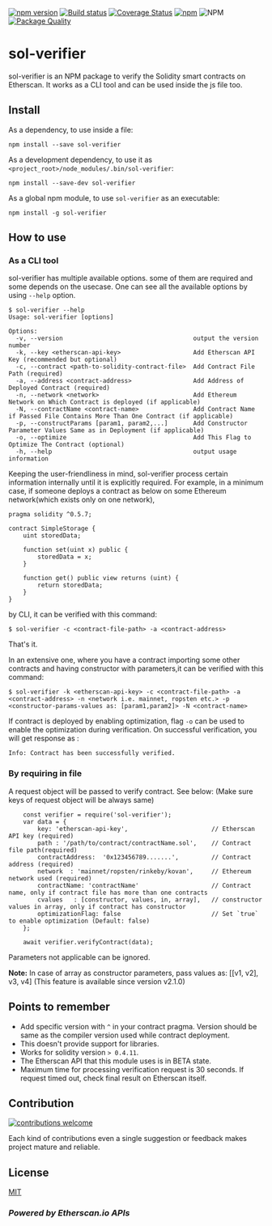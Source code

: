 [![npm version](https://badge.fury.io/js/sol-verifier.svg)](https://www.npmjs.com/package/sol-verifier)
[![Build status](https://travis-ci.com/Aniket-Engg/sol-verifier.svg?branch=master)](https://travis-ci.com/Aniket-Engg/sol-verifier)
[![Coverage Status](https://coveralls.io/repos/github/Aniket-Engg/sol-verifier/badge.svg?branch=master)](https://coveralls.io/github/Aniket-Engg/sol-verifier?branch=master)
[![npm](https://img.shields.io/npm/dt/sol-verifier.svg)](https://www.npmjs.com/package/sol-verifier)
![NPM](https://img.shields.io/npm/l/sol-verifier.svg)
[![Package Quality](https://npm.packagequality.com/shield/sol-verifier.svg)](https://packagequality.com/#?package=sol-verifier)

# sol-verifier
sol-verifier is an NPM package to verify the Solidity smart contracts on Etherscan. It works as a CLI tool and can be used inside the js file too. 

## Install
As a dependency, to use inside a file:
```
npm install --save sol-verifier
```
As a development dependency, to use it as `<project_root>/node_modules/.bin/sol-verifier`:
```
npm install --save-dev sol-verifier
```
As a global npm module, to use `sol-verifier` as an executable:
```
npm install -g sol-verifier
```

## How to use

### As a CLI tool
sol-verifier has multiple available options. some of them are required and some depends on the usecase. One can see all the available options by using `--help` option.
```
$ sol-verifier --help
Usage: sol-verifier [options]

Options:
  -v, --version                                    output the version number
  -k, --key <etherscan-api-key>                    Add Etherscan API Key (recommended but optional)
  -c, --contract <path-to-solidity-contract-file>  Add Contract File Path (required)
  -a, --address <contract-address>                 Add Address of Deployed Contract (required)
  -n, --network <network>                          Add Ethereum Network on Which Contract is deployed (if applicable)
  -N, --contractName <contract-name>               Add Contract Name if Passed File Contains More Than One Contract (if applicable)
  -p, --constructParams [param1, param2,...]       Add Constructor Parameter Values Same as in Deployment (if applicable)
  -o, --optimize                                   Add This Flag to Optimize The Contract (optional)
  -h, --help                                       output usage information 
```
Keeping the user-friendliness in mind, sol-verifier process certain information internally until it is explicitly required. For example, in a minimum case, if someone deploys a contract as below on some Ethereum network(which exists only on one network),
```
pragma solidity ^0.5.7;

contract SimpleStorage {
    uint storedData;

    function set(uint x) public {
        storedData = x;
    }

    function get() public view returns (uint) {
        return storedData;
    }
}
```
by CLI, it can be verified with this command:
```
$ sol-verifier -c <contract-file-path> -a <contract-address>
```
That's it.

In an extensive one, where you have a contract importing some other contracts and having constructor with parameters,it can be verified with this command:
```
$ sol-verifier -k <etherscan-api-key> -c <contract-file-path> -a <contract-address> -n <network i.e. mainnet, ropsten etc.> -p <constructor-params-values as: [param1,param2]> -N <contract-name>
```
If contract is deployed by enabling optimization, flag `-o` can be used to enable the optimization during verification. On successful verification, you will get response as :
```
Info: Contract has been successfully verified.
```

### By requiring in file
A request object will be passed to verify contract. See below: (Make sure keys of request object will be always same)
```
    const verifier = require('sol-verifier');
    var data = {
        key: 'etherscan-api-key',                       // Etherscan API key (required)
        path : '/path/to/contract/contractName.sol',    // Contract file path(required)
        contractAddress:  '0x123456789.......',         // Contract address (required)
        network  : 'mainnet/ropsten/rinkeby/kovan',     // Ethereum network used (required)
        contractName: 'contractName'                    // Contract name, only if contract file has more than one contracts
        cvalues   : [constructor, values, in, array],   // constructor values in array, only if contract has constructor
        optimizationFlag: false                         // Set `true` to enable optimization (Default: false)
    };

    await verifier.verifyContract(data);
```
Parameters not applicable can be ignored. 

**Note:** In case of array as constructor parameters, pass values as: [[v1, v2], v3, v4] (This feature is available since version v2.1.0)

## Points to remember
* Add specific version with `^` in your contract pragma. Version should be same as the compiler version used while contract deployment.
* This doesn't provide support for libraries.
* Works for solidity version `> 0.4.11`.
* The Etherscan API that this module uses is in BETA state.
* Maximum time for processing verification request is 30 seconds. If request timed out, check final result on Etherscan itself.

## Contribution
[![contributions welcome](https://img.shields.io/badge/contributions-welcome-brightgreen.svg?style=flat)](https://github.com/Aniket-Engg/sol-verifier/issues)

Each kind of contributions even a single suggestion or feedback makes project mature and reliable.

## License
[MIT](https://github.com/Aniket-Engg/sol-verifier/blob/master/LICENSE)

### <i>Powered by Etherscan.io APIs</i>
